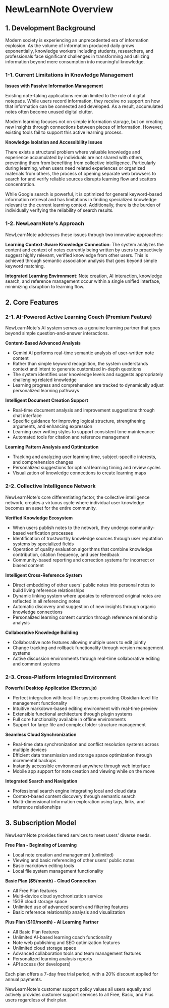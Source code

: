 # NewLearnNote Overview

## 1. Development Background

Modern society is experiencing an unprecedented era of information explosion. As the volume of information produced daily grows exponentially, knowledge workers including students, researchers, and professionals face significant challenges in transforming and utilizing information beyond mere consumption into meaningful knowledge.

### 1-1. Current Limitations in Knowledge Management

**Issues with Passive Information Management**

Existing note-taking applications remain limited to the role of digital notepads. While users record information, they receive no support on how that information can be connected and developed. As a result, accumulated notes often become unused digital clutter.

Modern learning focuses not on simple information storage, but on creating new insights through connections between pieces of information. However, existing tools fail to support this active learning process.

**Knowledge Isolation and Accessibility Issues**

There exists a structural problem where valuable knowledge and experience accumulated by individuals are not shared with others, preventing them from benefiting from collective intelligence. Particularly during learning, when users need related experiences or organized materials from others, the process of opening separate web browsers to search for and verify reliable sources disrupts learning flow and scatters concentration.

While Google search is powerful, it is optimized for general keyword-based information retrieval and has limitations in finding specialized knowledge relevant to the current learning context. Additionally, there is the burden of individually verifying the reliability of search results.

### 1-2. NewLearnNote's Approach

NewLearnNote addresses these issues through two innovative approaches:

**Learning Context-Aware Knowledge Connection**: The system analyzes the content and context of notes currently being written by users to proactively suggest highly relevant, verified knowledge from other users. This is achieved through semantic association analysis that goes beyond simple keyword matching.

**Integrated Learning Environment**: Note creation, AI interaction, knowledge search, and reference management occur within a single unified interface, minimizing disruption to learning flow.

## 2. Core Features

### 2-1. AI-Powered Active Learning Coach (Premium Feature)

NewLearnNote's AI system serves as a genuine learning partner that goes beyond simple question-and-answer interactions.

**Content-Based Advanced Analysis**
- Gemini AI performs real-time semantic analysis of user-written note content
- Rather than simple keyword recognition, the system understands context and intent to generate customized in-depth questions
- The system identifies user knowledge levels and suggests appropriately challenging related knowledge
- Learning progress and comprehension are tracked to dynamically adjust personalized learning pathways

**Intelligent Document Creation Support**
- Real-time document analysis and improvement suggestions through chat interface
- Specific guidance for improving logical structure, strengthening arguments, and enhancing expression
- Learning user writing styles to support consistent tone maintenance
- Automated tools for citation and reference management

**Learning Pattern Analysis and Optimization**
- Tracking and analyzing user learning time, subject-specific interests, and comprehension changes
- Personalized suggestions for optimal learning timing and review cycles
- Visualization of knowledge connections to create learning maps

### 2-2. Collective Intelligence Network

NewLearnNote's core differentiating factor, the collective intelligence network, creates a virtuous cycle where individual user knowledge becomes an asset for the entire community.

**Verified Knowledge Ecosystem**
- When users publish notes to the network, they undergo community-based verification processes
- Identification of trustworthy knowledge sources through user reputation systems by specialized fields
- Operation of quality evaluation algorithms that combine knowledge contribution, citation frequency, and user feedback
- Community-based reporting and correction systems for incorrect or biased content

**Intelligent Cross-Reference System**
- Direct embedding of other users' public notes into personal notes to build living reference relationships
- Dynamic linking system where updates to referenced original notes are reflected in all referencing notes
- Automatic discovery and suggestion of new insights through organic knowledge connections
- Personalized learning content curation through reference relationship analysis

**Collaborative Knowledge Building**
- Collaborative note features allowing multiple users to edit jointly
- Change tracking and rollback functionality through version management systems
- Active discussion environments through real-time collaborative editing and comment systems

### 2-3. Cross-Platform Integrated Environment

**Powerful Desktop Application (Electron.js)**
- Perfect integration with local file systems providing Obsidian-level file management functionality
- Intuitive markdown-based editing environment with real-time preview
- Extensible functional architecture through plugin systems
- Full core functionality available in offline environments
- Support for large file and complex folder structure management

**Seamless Cloud Synchronization**
- Real-time data synchronization and conflict resolution systems across multiple devices
- Efficient data transmission and storage space optimization through incremental backups
- Instantly accessible environment anywhere through web interface
- Mobile app support for note creation and viewing while on the move

**Integrated Search and Navigation**
- Professional search engine integrating local and cloud data
- Context-based content discovery through semantic search
- Multi-dimensional information exploration using tags, links, and reference relationships

## 3. Subscription Model

NewLearnNote provides tiered services to meet users' diverse needs.

**Free Plan - Beginning of Learning**
- Local note creation and management (unlimited)
- Viewing and basic referencing of other users' public notes
- Basic markdown editing tools
- Local file system management functionality

**Basic Plan ($5/month) - Cloud Connection**
- All Free Plan features
- Multi-device cloud synchronization service
- 15GB cloud storage space
- Unlimited use of advanced search and filtering features
- Basic reference relationship analysis and visualization

**Plus Plan ($10/month) - AI Learning Partner**
- All Basic Plan features
- Unlimited AI-based learning coach functionality
- Note web publishing and SEO optimization features
- Unlimited cloud storage space
- Advanced collaboration tools and team management features
- Personalized learning analysis reports
- API access (for developers)

Each plan offers a 7-day free trial period, with a 20% discount applied for annual payments.

NewLearnNote's customer support policy values all users equally and actively provides customer support services to all Free, Basic, and Plus users regardless of their plan.